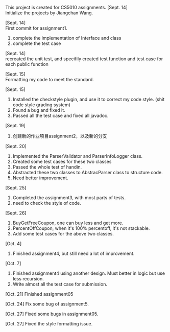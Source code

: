 This project is created for CS5010 assignments.
[Sept. 14]   
Initialize the projects by Jiangchan Wang.

[Sept. 14]   
First commit for assignment1.
1. complete the implementation of Interface and class
2. complete the test case 

[Sept. 14]   
recreated the unit test, and specifily created test function and test case for each public function

[Sept. 15]   
Formatting my code to meet the standard.

[Sept. 15]    
1. Installed the checkstyle plugin, and use it to correct my code style. (shit code style grading system)
2. Found a bug and fixed it.
3. Passed all the test case and fixed all javadoc.

[Sept. 19]  
1. 创建新的作业项目assignment2，以及新的分支

[Sept. 20]  
1. Implemented the ParserValidator and ParserInfoLogger class.
2. Created some test cases for these two classes
3. Passed the whole test of handin.
4. Abstracted these two classes to AbstracParser class to structure code.
5. Need better improvement.

[Sept. 25]  
1. Completed the assignment3, with most parts of tests.
2. need to check the style of code.

[Sept. 26]  
1. BuyGetFreeCoupon, one can buy less and get more.
2. PercentOffCoupon, when it's 100% percentoff, it's not stackable.
3. Add some test cases for the above two classes.

[Oct. 4]
1. Finished assignment4, but still need a lot of improvement.

[Oct. 7]
1. Finished assignment4 using another design. Must better in logic but use less recursion.
2. Write almost all the test case for submission.

[Oct. 21]
Finished assignment05

[Oct. 24]
Fix some bug of assignment5.

[Oct. 27]
Fixed some bugs in assignment05.

[Oct. 27]
Fixed the style formatting issue.
